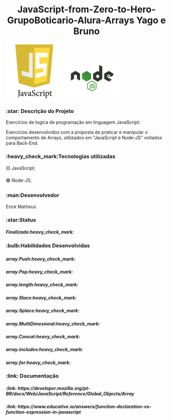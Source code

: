 <h1 align="center"> JavaScript-from-Zero-to-Hero-GrupoBoticario-Alura-Arrays Yago e Bruno  </h1>

![logo JavaScript](https://github.com/Erickmts10/JavaScript-from-Zero-to-Hero-GB-Alura-parte-3/blob/main/Logo/Logo.png)
![logo JavaScript](https://github.com/Erickmts10/JavaScript-from-Zero-to-Hero-GB-Alura-parte-3/blob/main/Logo/nodejs-2-logo.png)

<h3>:star: Descrição do Projeto</h3>
 
Exercícios de logica de programação em linguagem JavaScript:

Exercícios desenvolvidos com a proposta de praticar e manipular o comportamento de Arrays, utilizados em "JavaScript e Node-JS" voltados para Back-End.

<h3>:heavy_check_mark:Tecnologias utilizadas</h3>

:yellow_circle: JavaScript;

:green_circle: Node-JS;

<h3>:man:Desenvolvedor</h3>
<p>Erick Matheus</p>

<h3>:star:Status</h3>
<h5>Finalizado:heavy_check_mark:</h5>

<h3>:bulb:Habilidades Desenvolvidas<h3>
<h5>array.Push:heavy_check_mark:</h5>
<h5>array.Pop:heavy_check_mark:</h5>
<h5>array.length:heavy_check_mark:</h5>
<h5>array.Slace:heavy_check_mark:</h5>
<h5>array.Splace:heavy_check_mark:</h5>
<h5>array.MultiDimesional:heavy_check_mark:</h5>
<h5>array.Concat:heavy_check_mark:</h5>
<h5>array.includes:heavy_check_mark:</h5>
<h5>array.for:heavy_check_mark:</h5>

<h3>:link: Documentação</h3>
<h5>:link: https://developer.mozilla.org/pt-BR/docs/Web/JavaScript/Reference/Global_Objects/Array </h5>
<h5>:link: https://www.educative.io/answers/function-declaration-vs-function-expression-in-javascript </h5>
